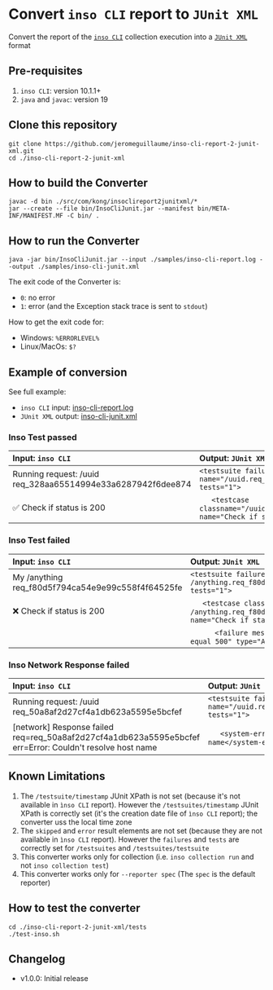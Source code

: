 # Convert `inso CLI` report to `JUnit XML`
Convert the report of the [`inso CLI`](https://github.com/Kong/insomnia/tree/develop/packages/insomnia-inso) collection execution into a [`JUnit XML`](https://github.com/testmoapp/junitxml) format

## Pre-requisites
1) `inso CLI`: version 10.1.1+
2) `java` and `javac`: version 19

## Clone this repository
```shell
git clone https://github.com/jeromeguillaume/inso-cli-report-2-junit-xml.git
cd ./inso-cli-report-2-junit-xml
```

## How to build the Converter
```shell
javac -d bin ./src/com/kong/insoclireport2junitxml/*
jar --create --file bin/InsoCliJunit.jar --manifest bin/META-INF/MANIFEST.MF -C bin/ .
```

## How to run the Converter
```shell
java -jar bin/InsoCliJunit.jar --input ./samples/inso-cli-report.log --output ./samples/inso-cli-junit.xml
```
The exit code of the Converter is:
- `0`: no error
- `1`: error (and the Exception stack trace is sent to `stdout`)

How to get the exit code for:
- Windows: `%ERRORLEVEL%`
- Linux/MacOs: `$?`

## Example of conversion
See full example:
- `inso CLI` input: [inso-cli-report.log](/samples/inso-cli-report.log)
- `JUnit XML` output: [inso-cli-junit.xml](/samples/inso-cli-junit.xml)

### Inso Test passed
|Input: `inso CLI`|Output: `JUnit XML`|
|:---------|:----------|
|Running request: /uuid req_328aa65514994e33a6287942f6dee874|`<testsuite failures="0" name="/uuid.req_328aa65514994e33a6287942f6dee874" tests="1">`|
|✅ Check if status is 200|&ensp;&ensp;&ensp;`<testcase classname="/uuid.req_328aa65514994e33a6287942f6dee874" name="Check if status is 200">`|

### Inso Test failed
|Input: `inso CLI`|Output: `JUnit XML`|
|:---------|:----------|
|My /anything req_f80d5f794ca54e9e99c558f4f64525fe|`<testsuite failures="1" name="My /anything.req_f80d5f794ca54e9e99c558f4f64525fe" tests="1">`|
|❌ Check if status is 200|&ensp;&ensp;&ensp;`<testcase classname="My /anything.req_f80d5f794ca54e9e99c558f4f64525fe" name="Check if status is 200">`|
||&ensp;&ensp;&ensp;&ensp;&ensp;&ensp;`<failure message="expected 200 to deeply equal 500" type="AssertionError"/>`|

### Inso Network Response failed
|Input: `inso CLI`|Output: `JUnit XML`|
|:---------|:----------|
|Running request: /uuid req_50a8af2d27cf4a1db623a5595e5bcfef|`<testsuite failures="1" name="/uuid.req_50a8af2d27cf4a1db623a5595e5bcfef" tests="1">`|
|[network] Response failed req=req_50a8af2d27cf4a1db623a5595e5bcfef err=Error: Couldn't resolve host name|&ensp;&ensp;&ensp;`<system-err>Error: Couldn't resolve host name</system-err>`|

## Known Limitations
1) The `/testsuite/timestamp` JUnit XPath is not set (because it's not available in `ìnso CLI` report). However the `/testsuites/timestamp` JUnit XPath is correctly set (it's the creation date file of `ìnso CLI` report); the converter uss the local time zone
2) The `skipped` and `error` result elements are not set (because they are not available in `ìnso CLI` report). However the `failures` and `tests` are correctly set for `/testsuites` and `/testsuites/testsuite`
3) This converter works only for collection (i.e. `inso collection run` and not `inso collection test`)
4) This converter works only for `--reporter spec` (The `spec` is the default reporter)

## How to test the converter
```shell
cd ./inso-cli-report-2-junit-xml/tests
./test-inso.sh
```

## Changelog
- v1.0.0: Initial release